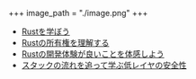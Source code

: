 +++
image_path = "./image.png"
+++

- [Rustを学ぼう](./index.md)
- [Rustの所有権を理解する](chapter-1-ownership/index.md)
- [Rustの開発体験が良いことを体感しよう](chapter-2-develop/index.md)
- [スタックの流れを追って学ぶ低レイヤの安全性](chapter-3-dangle/index.md)
